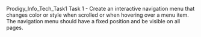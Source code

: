 Prodigy_Info_Tech_Task1 
Task 1 - Create an interactive navigation menu that changes color or style when scrolled or when hovering over a menu item. The navigation menu should have a fixed position and be visible on all pages.
